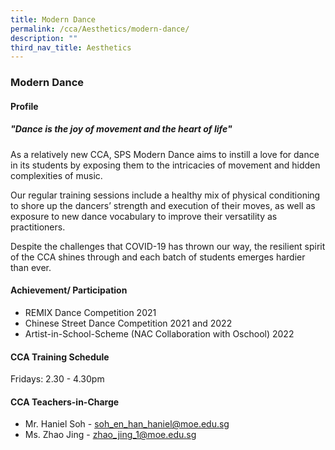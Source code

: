```yaml
---
title: Modern Dance
permalink: /cca/Aesthetics/modern-dance/
description: ""
third_nav_title: Aesthetics
---
```

### **Modern Dance**

#### **Profile**

##### **"Dance is the joy of movement and the heart of life"**

As a relatively new CCA, SPS Modern Dance aims to instill a love for dance in its students by exposing them to the intricacies of movement and hidden complexities of music.

Our regular training sessions include a healthy mix of physical conditioning to shore up the dancers’ strength and execution of their moves, as well as exposure to new dance vocabulary to improve their versatility as practitioners.

Despite the challenges that COVID-19 has thrown our way, the resilient spirit of the CCA shines through and each batch of students emerges hardier than ever.

#### **Achievement/ Participation**

* REMIX Dance Competition 2021
* Chinese Street Dance Competition 2021 and 2022
* Artist-in-School-Scheme (NAC Collaboration with Oschool) 2022

#### **CCA Training Schedule**

Fridays: 2.30 - 4.30pm

#### **CCA Teachers-in-Charge**

* Mr. Haniel Soh - [soh_en_han_haniel@moe.edu.sg](mailto:soh_en_han_haniel@moe.edu.sg)
* Ms. Zhao Jing - [zhao_jing_1@moe.edu.sg](mailto:zhao_jing_1@moe.edu.sg)


